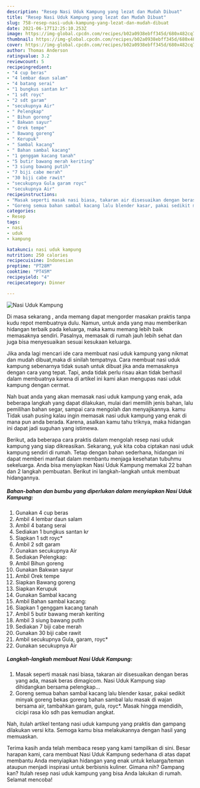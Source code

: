 ```yaml
---
description: "Resep Nasi Uduk Kampung yang lezat dan Mudah Dibuat"
title: "Resep Nasi Uduk Kampung yang lezat dan Mudah Dibuat"
slug: 758-resep-nasi-uduk-kampung-yang-lezat-dan-mudah-dibuat
date: 2021-06-17T12:25:10.253Z
image: https://img-global.cpcdn.com/recipes/b02a0938ebff345d/680x482cq70/nasi-uduk-kampung-foto-resep-utama.jpg
thumbnail: https://img-global.cpcdn.com/recipes/b02a0938ebff345d/680x482cq70/nasi-uduk-kampung-foto-resep-utama.jpg
cover: https://img-global.cpcdn.com/recipes/b02a0938ebff345d/680x482cq70/nasi-uduk-kampung-foto-resep-utama.jpg
author: Thomas Anderson
ratingvalue: 3.2
reviewcount: 5
recipeingredient:
- "4 cup beras"
- "4 lembar daun salam"
- "4 batang serai"
- "1 bungkus santan kr"
- "1 sdt royc"
- "2 sdt garam"
- "secukupnya Air"
- " Pelengkap"
- " Bihun goreng"
- " Bakwan sayur"
- " Orek tempe"
- " Bawang goreng"
- " Kerupuk"
- " Sambal kacang"
- " Bahan sambal kacang"
- "1 genggam kacang tanah"
- "5 butir bawang merah keriting"
- "3 siung bawang putih"
- "7 biji cabe merah"
- "30 biji cabe rawit"
- "secukupnya Gula garam royc"
- "secukupnya Air"
recipeinstructions:
- "Masak seperti masak nasi biasa, takaran air disesuaikan dengan beras yang ada, masak beras dimagicom. Nasi Uduk Kampung siap dihidangkan bersama pelengkap..."
- "Goreng semua bahan sambal kacang lalu blender kasar, pakai sedikit minyak goreng bekas goreng bahan sambal lalu masak di wajan bersama air, tambahkan garam, gula, royc*. Masak hingga mendidih, cicipi rasa klo sdh pas kemudian angkat."
categories:
- Resep
tags:
- nasi
- uduk
- kampung

katakunci: nasi uduk kampung 
nutrition: 250 calories
recipecuisine: Indonesian
preptime: "PT28M"
cooktime: "PT45M"
recipeyield: "4"
recipecategory: Dinner

---
```



![Nasi Uduk Kampung](https://img-global.cpcdn.com/recipes/b02a0938ebff345d/680x482cq70/nasi-uduk-kampung-foto-resep-utama.jpg)

Di masa  sekarang , anda memang dapat mengorder masakan praktis tanpa kudu repot membuatnya dulu. Namun, untuk anda yang mau memberikan hidangan terbaik pada keluarga, maka kamu memang lebih baik memasaknya sendiri. Pasalnya, memasak di rumah jauh lebih sehat dan juga bisa menyesuaikan sesuai kesukaan keluarga.

Jika anda lagi mencari ide cara membuat nasi uduk kampung yang nikmat dan mudah dibuat,maka di sinilah tempatnya. Cara membuat nasi uduk kampung  sebenarnya tidak susah untuk dibuat jika anda memasaknya dengan cara yang tepat. Tapi, anda tidak perlu risau akan tidak berhasil dalam membuatnya 
karena di artikel ini kami akan mengupas nasi uduk kampung dengan cermat.  



Nah buat anda yang akan memasak nasi uduk kampung yang enak, ada beberapa langkah yang dapat dilakukan, mulai dari memilih jenis bahan, lalu pemilihan bahan segar, sampai cara mengolah dan menyajikannya. kamu Tidak usah pusing kalau ingin memasak nasi uduk kampung yang enak di mana pun anda berada. Karena, asalkan kamu  tahu triknya, maka hidangan ini dapat jadi suguhan yang istimewa.

Berikut, ada beberapa cara praktis  dalam mengolah resep nasi uduk kampung yang siap dikreasikan. Sekarang, yuk kita coba ciptakan nasi uduk kampung sendiri di rumah. Tetap dengan bahan sederhana, hidangan ini dapat memberi manfaat dalam membantu menjaga kesehatan tubuhmu sekeluarga. Anda bisa menyiapkan Nasi Uduk Kampung memakai 22 bahan dan 2 langkah pembuatan. Berikut ini langkah-langkah untuk membuat hidangannya.

<!--inarticleads1-->

##### Bahan-bahan dan bumbu yang diperlukan dalam menyiapkan Nasi Uduk Kampung:

1. Gunakan 4 cup beras
1. Ambil 4 lembar daun salam
1. Ambil 4 batang serai
1. Sediakan 1 bungkus santan k*r*
1. Siapkan 1 sdt royc*
1. Ambil 2 sdt garam
1. Gunakan secukupnya Air
1. Sediakan  Pelengkap:
1. Ambil  Bihun goreng
1. Gunakan  Bakwan sayur
1. Ambil  Orek tempe
1. Siapkan  Bawang goreng
1. Siapkan  Kerupuk
1. Gunakan  Sambal kacang
1. Ambil  Bahan sambal kacang:
1. Siapkan 1 genggam kacang tanah
1. Ambil 5 butir bawang merah keriting
1. Ambil 3 siung bawang putih
1. Sediakan 7 biji cabe merah
1. Gunakan 30 biji cabe rawit
1. Ambil secukupnya Gula, garam, royc*
1. Gunakan secukupnya Air




<!--inarticleads2-->

##### Langkah-langkah membuat Nasi Uduk Kampung:

1. Masak seperti masak nasi biasa, takaran air disesuaikan dengan beras yang ada, masak beras dimagicom. Nasi Uduk Kampung siap dihidangkan bersama pelengkap...
1. Goreng semua bahan sambal kacang lalu blender kasar, pakai sedikit minyak goreng bekas goreng bahan sambal lalu masak di wajan bersama air, tambahkan garam, gula, royc*. Masak hingga mendidih, cicipi rasa klo sdh pas kemudian angkat.




Nah, itulah artikel tentang  nasi uduk kampung  yang praktis dan gampang dilakukan versi kita. Semoga kamu bisa melakukannya dengan hasil yang memuaskan. 

Terima kasih anda telah membaca resep yang kami tampilkan di sini. Besar harapan kami, cara membuat  Nasi Uduk Kampung sederhana di atas dapat membantu Anda menyiapkan hidangan yang enak untuk keluarga/teman ataupun menjadi inspirasi untuk berbisnis kuliner. Gimana nih? Gampang kan? Itulah resep nasi uduk kampung yang bisa Anda lakukan di rumah. Selamat mencoba!

